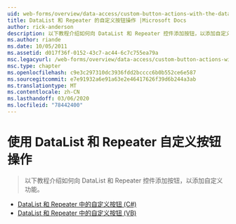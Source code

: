 ```yaml
---
uid: web-forms/overview/data-access/custom-button-actions-with-the-datalist-and-repeater/index
title: DataList 和 Repeater 的自定义按钮操作 |Microsoft Docs
author: rick-anderson
description: 以下教程介绍如何向 DataList 和 Repeater 控件添加按钮，以添加自定义功能。
ms.author: riande
ms.date: 10/05/2011
ms.assetid: d017f36f-0152-43c7-ac44-6c7c755ea79a
msc.legacyurl: /web-forms/overview/data-access/custom-button-actions-with-the-datalist-and-repeater
msc.type: chapter
ms.openlocfilehash: c9e3c297310dc3936fdd2bcccc6b0b552ce6e587
ms.sourcegitcommit: e7e91932a6e91a63e2e46417626f39d6b244a3ab
ms.translationtype: MT
ms.contentlocale: zh-CN
ms.lasthandoff: 03/06/2020
ms.locfileid: "78442400"
---
```

# <a name="custom-button-actions-with-the-datalist-and-repeater"></a>使用 DataList 和 Repeater 自定义按钮操作

> 以下教程介绍如何向 DataList 和 Repeater 控件添加按钮，以添加自定义功能。

- [DataList 和 Repeater 中的自定义按钮 (C#)](custom-buttons-in-the-datalist-and-repeater-cs.md)
- [DataList 和 Repeater 中的自定义按钮 (VB)](custom-buttons-in-the-datalist-and-repeater-vb.md)
